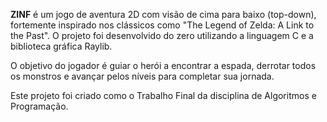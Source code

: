 **ZINF** é um jogo de aventura 2D com visão de cima para baixo (top-down), fortemente inspirado nos clássicos como "The Legend of Zelda: A Link to the Past". O projeto foi desenvolvido do zero utilizando a linguagem C e a biblioteca gráfica Raylib.

O objetivo do jogador é guiar o herói a encontrar a espada, derrotar todos os monstros e avançar pelos níveis para completar sua jornada.

Este projeto foi criado como o Trabalho Final da disciplina de Algoritmos e Programação.
